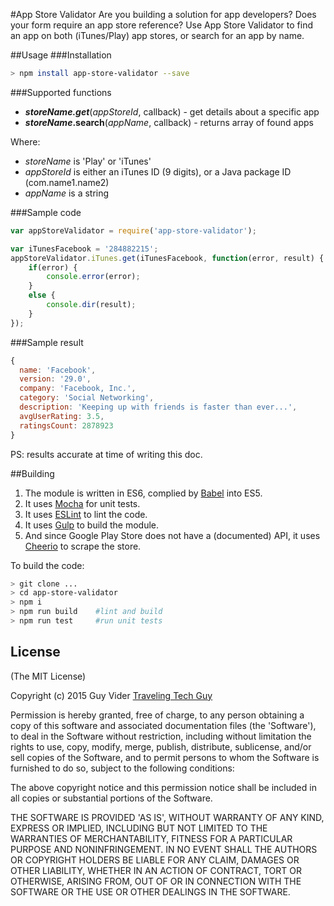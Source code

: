 #App Store Validator
Are you building a solution for app developers? Does your form require an app store reference?
Use App Store Validator to find an app on both (iTunes/Play) app stores, or search for an app by name.

##Usage
###Installation
```bash
> npm install app-store-validator --save
```

###Supported functions
- ***storeName.get***(*appStoreId*, callback) - get details about a specific app
- ***storeName*.search**(*appName*, callback) - returns array of found apps

Where:
- *storeName* is 'Play' or 'iTunes'
- *appStoreId* is either an iTunes ID (9 digits), or a Java package ID (com.name1.name2)
- *appName* is a string

###Sample code
```javascript
var appStoreValidator = require('app-store-validator');

var iTunesFacebook = '284882215';
appStoreValidator.iTunes.get(iTunesFacebook, function(error, result) {
    if(error) {
        console.error(error);
    }
    else {
        console.dir(result);
    }
});
```

###Sample result
```javascript
{
  name: 'Facebook',
  version: '29.0',
  company: 'Facebook, Inc.',
  category: 'Social Networking',
  description: 'Keeping up with friends is faster than ever...',
  avgUserRating: 3.5,
  ratingsCount: 2878923
}
```

PS: results accurate at time of writing this doc.

##Building
1. The module is written in ES6, complied by [Babel](https://babeljs.io/) into ES5.
2. It uses [Mocha](http://mochajs.org/) for unit tests.
3. It uses [ESLint](http://eslint.org/) to lint the code.
4. It uses [Gulp](http://gulpjs.com/) to build the module.
5. And since Google Play Store does not have a (documented) API, it uses [Cheerio](https://github.com/cheeriojs/cheerio) to scrape the store.

To build the code:
```bash
> git clone ...
> cd app-store-validator
> npm i
> npm run build    #lint and build
> npm run test     #run unit tests
```

## License

(The MIT License)

Copyright (c) 2015 Guy Vider [Traveling Tech Guy](http://TravelingTechGuy.com)

Permission is hereby granted, free of charge, to any person obtaining
a copy of this software and associated documentation files (the
'Software'), to deal in the Software without restriction, including
without limitation the rights to use, copy, modify, merge, publish,
distribute, sublicense, and/or sell copies of the Software, and to
permit persons to whom the Software is furnished to do so, subject to
the following conditions:

The above copyright notice and this permission notice shall be
included in all copies or substantial portions of the Software.

THE SOFTWARE IS PROVIDED 'AS IS', WITHOUT WARRANTY OF ANY KIND,
EXPRESS OR IMPLIED, INCLUDING BUT NOT LIMITED TO THE WARRANTIES OF
MERCHANTABILITY, FITNESS FOR A PARTICULAR PURPOSE AND NONINFRINGEMENT.
IN NO EVENT SHALL THE AUTHORS OR COPYRIGHT HOLDERS BE LIABLE FOR ANY
CLAIM, DAMAGES OR OTHER LIABILITY, WHETHER IN AN ACTION OF CONTRACT,
TORT OR OTHERWISE, ARISING FROM, OUT OF OR IN CONNECTION WITH THE
SOFTWARE OR THE USE OR OTHER DEALINGS IN THE SOFTWARE.
